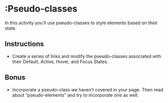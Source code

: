 # :Pseudo-classes

In this activity you'll use pseudo-classes to style elements based on their state.

## Instructions

- Create a series of links and modify the pseudo-classes associated with their Default, Active, Hover, and Focus States.

## Bonus

- Incorporate a pseudo-class we haven’t covered in your page. Then read about “pseudo-elements” and try to incorporate one as well.
